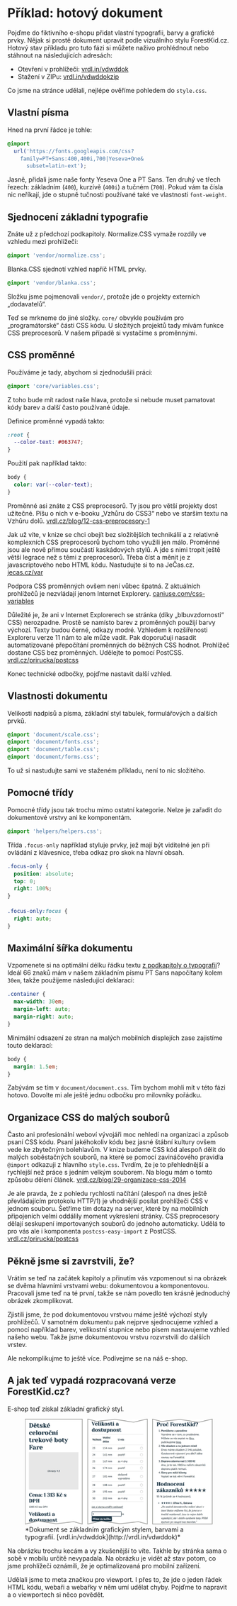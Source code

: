 # Příklad: hotový dokument

Pojďme do fiktivního e-shopu přidat vlastní typografii, barvy a grafické prvky. Nějak si prostě dokument upravit podle vizuálního stylu ForestKid.cz. Hotový stav  příkladu pro tuto fázi si můžete naživo prohlédnout nebo stáhnout na následujících adresách:

- Otevření v prohlížeči: [vrdl.in/vdwddok](http://vrdl.in/vdwddok)
- Stažení v ZIPu: [vrdl.in/vdwddokzip](http://vrdl.in/vdwddokzip)

Co jsme na stránce udělali, nejlépe ověříme pohledem do `style.css`. 

## Vlastní písma 

Hned na první řádce je tohle:

```css
@import 
  url('https://fonts.googleapis.com/css?
    family=PT+Sans:400,400i,700|Yeseva+One&
      subset=latin-ext');
```

Jasně, přidali jsme naše fonty Yeseva One a PT Sans. Ten druhý ve třech řezech: základním (`400`), kurzívě (`400i`) a tučném (`700`). Pokud vám ta čísla nic neříkají, jde o stupně tučnosti používané také ve vlastnosti `font-weight`.

## Sjednocení základní typografie

Znáte už z předchozí podkapitoly. Normalize.CSS vymaže rozdíly ve vzhledu mezi prohlížeči:

```css
@import 'vendor/normalize.css';
```

Blanka.CSS sjednotí vzhled napříč HTML prvky.

```css
@import 'vendor/blanka.css';
```

Složku jsme pojmenovali `vendor/`, protože jde o projekty externích „dodavatelů“.

Teď se mrkneme do jiné složky. `core/` obvykle používám pro „programátorské“ části CSS kódu. U složitých projektů tady mívám funkce CSS preprocesorů. V našem případě si vystačíme s proměnnými.


## CSS proměnné

Používáme je tady, abychom si zjednodušili práci:

```css
@import 'core/variables.css';
```

Z toho bude mít radost naše hlava, protože si nebude muset pamatovat kódy barev a další často používané údaje. 

Definice proměnné vypadá takto:

```css
:root {
  --color-text: #063747;
}
```

Použití pak například takto: 

```css
body {
  color: var(--color-text);
}
```

Proměnné asi znáte z CSS preprocesorů. Ty jsou pro větší projekty dost užitečné. Píšu o nich v e-booku „Vzhůru do CSS3“ nebo ve starším textu na Vzhůru dolů. [vrdl.cz/blog/12-css-preprocesory-1](http://www.vzhurudolu.cz/blog/12-css-preprocesory-1)

Jak už víte, v knize se chci obejít bez složitějších technikálií a z relativně komplexních CSS preprocesorů bychom toho využili jen málo. Proměnné jsou ale nově přímou součástí kaskádových stylů. A jde s nimi tropit ještě větší legrace než s těmi z preprocesorů. Třeba číst a měnit je z javascriptového nebo HTML kódu. Nastudujte si to na JeČas.cz. [jecas.cz/var](http://jecas.cz/var)

Podpora CSS proměnných ovšem není vůbec špatná. Z aktuálních prohlížečů je nezvládají jenom Internet Explorery. [caniuse.com/css-variables](http://caniuse.com/#feat=css-variables)

Důležité je, že ani v Internet Explorerech se stránka (díky „blbuvzdornosti“ CSS) nerozpadne. Prostě se namísto barev z proměnných použijí barvy výchozí. Texty budou černé, odkazy modré. Vzhledem k rozšířenosti Exploreru verze 11 nám to ale může vadit. Pak doporučuji nasadit automatizované přepočítání proměnných do běžných CSS hodnot. Prohlížeč dostane CSS bez proměnných. Udělejte to pomocí PostCSS. [vrdl.cz/prirucka/postcss](http://www.vzhurudolu.cz/prirucka/postcss)

Konec technické odbočky, pojďme nastavit další vzhled.


## Vlastnosti dokumentu

Velikosti nadpisů a písma, základní styl tabulek, formulářových a dalších prvků. 

```css
@import 'document/scale.css';
@import 'document/fonts.css';
@import 'document/table.css';
@import 'document/forms.css';
```

To už si nastudujte sami ve staženém příkladu, není to nic složitého.


## Pomocné třídy

Pomocné třídy jsou tak trochu mimo ostatní kategorie. Nelze je zařadit do dokumentové vrstvy ani ke komponentám.

```css
@import 'helpers/helpers.css';
```

Třída `.focus-only` například styluje prvky, jež mají být viditelné jen při ovládání z klávesnice, třeba odkaz pro skok na hlavní obsah.

```css
.focus-only {
  position: absolute;
  top: 0;
  right: 100%; 
}

.focus-only:focus {
  right: auto;
}
```

## Maximální šířka dokumentu

Vzpomenete si na optimální délku řádku textu [z podkapitoly o typografii](typografie.md)? Ideál 66 znaků mám v našem základním písmu PT Sans napočítaný kolem `30em`, takže použijeme následující deklaraci:

```css
.container {
  max-width: 30em; 
  margin-left: auto;
  margin-right: auto;
}
``` 

Minimální odsazení ze stran na malých mobilních displejích zase zajistíme touto deklarací:

```css
body {
  margin: 1.5em;
}
```

Zabývám se tím v `document/document.css`. Tím bychom mohli mít v této fázi hotovo. Dovolte mi ale ještě jednu odbočku pro milovníky pořádku.


## Organizace CSS do malých souborů

Často ani profesionální weboví vývojáři moc nehledí na organizaci a způsob psaní CSS kódu. Psaní jakéhokoliv kódu bez jasné štábní kultury ovšem vede ke zbytečným bolehlavům. V knize budeme CSS kód alespoň dělit do malých soběstačných souborů, na které se pomocí zavináčového pravidla `@import` odkazuji z hlavního `style.css`. Tvrdím, že je to přehlednější a rychlejší než práce s jedním velkým souborem. Na blogu mám o tomto způsobu dělení článek. [vrdl.cz/blog/29-organizace-css-2014](http://www.vzhurudolu.cz/blog/29-organizace-css-2014)

Je ale pravda, že z pohledu rychlosti načítání (alespoň na dnes ještě převládajícím protokolu HTTP/1) je vhodnější posílat prohlížeči CSS v jednom souboru. Šetříme tím dotazy na server, které by na mobilních připojeních velmi oddálily moment vykreslení stránky. CSS preprocesory dělají seskupení importovaných souborů do jednoho automaticky. Udělá to pro vás ale i komponenta `postcss-easy-import` z PostCSS. [vrdl.cz/prirucka/postcss](http://www.vzhurudolu.cz/prirucka/postcss)


## Pěkně jsme si zavrstvili, že?

Vrátím se teď na začátek kapitoly a přinutím vás vzpomenout si na obrázek se dvěma hlavními vrstvami webu: dokumentovou a komponentovou. Pracovali jsme teď na té první, takže se nám povedlo ten krásně jednoduchý obrázek zkomplikovat.

Zjistili jsme, že pod dokumentovou vrstvou máme ještě výchozí styly prohlížečů. V samotném dokumentu pak nejprve sjednocujeme vzhled a pomocí například barev, velikostní stupnice nebo písem nastavujeme vzhled našeho webu. Takže jsme dokumentovou vrstvu rozvrstvili do dalších vrstev.

Ale nekomplikujme to ještě více. Podívejme se na náš e-shop.


## A jak teď vypadá rozpracovaná verze ForestKid.cz?

E-shop teď získal základní grafický styl.

<figure>
<img src="dist/images/original/vdwd/priklad-dokument.jpg" alt="">
<figcaption markdown="1">    
*Dokument se základním grafickým stylem, barvami a typografií. [vrdl.in/vdwddok](http://vrdl.in/vdwddok)*
</figcaption> 
</figure> 


Na obrázku trochu kecám a vy zkušenější to víte. Takhle by stránka sama o sobě v mobilu určitě nevypadala. Na obrázku je vidět až stav potom, co jsme prohlížeči oznámili, že je optimalizovaná pro mobilní zařízení.

Udělali jsme to meta značkou pro viewport. I přes to, že jde o jeden řádek HTML kódu, webaři a webařky v něm umí udělat chyby. Pojďme to napravit a o viewportech si něco povědět.

